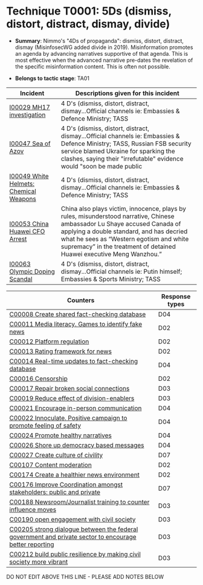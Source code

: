 # Technique T0001: 5Ds (dismiss, distort, distract, dismay, divide)

* **Summary**: Nimmo's "4Ds of propaganda": dismiss, distort, distract, dismay (MisinfosecWG added divide in 2019). Misinformation promotes an agenda by advancing narratives supportive of that agenda. This is most effective when the advanced narrative pre-dates the revelation of the specific misinformation content. This is often not possible.

* **Belongs to tactic stage**: TA01


| Incident | Descriptions given for this incident |
| -------- | -------------------- |
| [I00029 MH17 investigation](../incidents/I00029.md) | 4 D's (dismiss, distort, distract, dismay...Official channels ie: Embassies & Defence Ministry; TASS |
| [I00047 Sea of Azov](../incidents/I00047.md) | 4 D's (dismiss, distort, distract, dismay...Official channels ie: Embassies & Defence Ministry; TASS, Russian FSB security service blamed Ukraine for sparking the clashes, saying their "irrefutable" evidence would "soon be made public |
| [I00049 White Helmets: Chemical Weapons](../incidents/I00049.md) | 4 D's (dismiss, distort, distract, dismay...Official channels ie: Embassies & Defence Ministry; TASS |
| [I00053 China Huawei CFO Arrest](../incidents/I00053.md) | China also plays victim, innocence, plays by rules, misunderstood narrative, Chinese ambassador Lu Shaye accused Canada of applying a double standard, and has decried what he sees as “Western egotism and white supremacy” in the treatment of detained Huawei executive Meng Wanzhou.”  |
| [I00063 Olympic Doping Scandal](../incidents/I00063.md) | 4 D's (dismiss, distort, distract, dismay...Official channels ie: Putin himself; Embassies & Sports Ministry; TASS |



| Counters | Response types |
| -------- | -------------- |
| [C00008 Create shared fact-checking database](../counters/C00008.md) | D04 |
| [C00011 Media literacy. Games to identify fake news](../counters/C00011.md) | D02 |
| [C00012 Platform regulation](../counters/C00012.md) | D02 |
| [C00013 Rating framework for news](../counters/C00013.md) | D02 |
| [C00014 Real-time updates to fact-checking database](../counters/C00014.md) | D04 |
| [C00016 Censorship](../counters/C00016.md) | D02 |
| [C00017 Repair broken social connections](../counters/C00017.md) | D03 |
| [C00019 Reduce effect of division-enablers](../counters/C00019.md) | D03 |
| [C00021 Encourage in-person communication](../counters/C00021.md) | D04 |
| [C00022 Innoculate. Positive campaign to promote feeling of safety](../counters/C00022.md) | D04 |
| [C00024 Promote healthy narratives](../counters/C00024.md) | D04 |
| [C00026 Shore up democracy based messages](../counters/C00026.md) | D04 |
| [C00027 Create culture of civility](../counters/C00027.md) | D07 |
| [C00107 Content moderation](../counters/C00107.md) | D02 |
| [C00174 Create a healthier news environment](../counters/C00174.md) | D02 |
| [C00176 Improve Coordination amongst stakeholders: public and private](../counters/C00176.md) | D07 |
| [C00188 Newsroom/Journalist training to counter influence moves](../counters/C00188.md) | D03 |
| [C00190 open engagement with civil society](../counters/C00190.md) | D03 |
| [C00205 strong dialogue between the federal government and private sector to encourage better reporting](../counters/C00205.md) | D03 |
| [C00212 build public resilience by making civil society more vibrant](../counters/C00212.md) | D03 |


DO NOT EDIT ABOVE THIS LINE - PLEASE ADD NOTES BELOW